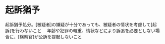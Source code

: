 # 起訴猶予
 起訴猶予処分。[被疑者]の嫌疑が十分であっても、被疑者の情状を考慮して[起訴]を行わないこと
　年齢や犯罪の軽重、情状などにより訴追を必要としない場合に、[検察官]が公訴を提起しないこと
